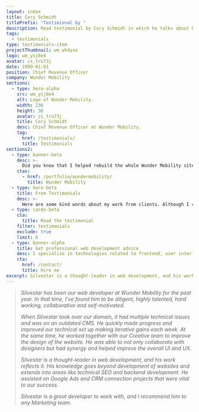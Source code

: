 ```yaml
---
layout: index
title: Cory Schmidt
titlePrefix: "Testimional by "
description: Read testimonial by Cory Schmidt in which he talks about his positive experience in working with Silvestar Bistrović.
tags:
  - testimonials
type: testimonials-item
projectThumbnail: wm_wh4yse
logo: wm_ysj8e4
avatar: cs_tru73j
date: 1999-01-01
position: Chief Revenue Officer
company: Wunder Mobility
sections:
  - type: hero-alpha
    src: wm_ysj8e4
    alt: Logo of Wunder Mobility.
    width: 236
    height: 30
    avatar: cs_tru73j
    title: Cory Schmidt
    desc: Chief Revenue Officer at Wunder Mobility.
    tag:
      href: /testimonials/
      title: Testimonials
sections2:
  - type: banner-beta
    desc: >-
      Did you know that I helped rebuild the whole Wunder Mobility site?
    ctas:
      - href: /portfolio/wundermobility/
        title: Wunder Mobility
  - type: hero-beta
    title: From Testimonials
    desc: >-
      Here are some kind words about my work from clients. Although I collaborated with clients from more than 10 countries, most of them come from **The United States**.
  - type: cards-beta
    cta:
      title: Read the testimonial
    filter: testimonials
    exclude: true
    limit: 6
  - type: banner-alpha
    title: Get professional web development advice
    desc: I specialize in technologies related to frontend, user interface, and website development.
    cta:
      href: /contact/
      title: Hire me
excerpt: Silvestar is a thought-leader in web development, and his work reflects it...
---
```


> _Silvestar has been our web developer at Wunder Mobility for the past year. In that time, I’ve found him to be diligent, highly talented, hard working, collaborative and self-motivated._
>
> _When Silvestar took over our domain, it had multiple technical issues and was on an outdated CMS. He quickly made progress and improved our technical set up making iterative gains each week. At the same time, he worked together with our Creative team to improve the design of the website. He was able to not only collaborate with designers but had synergy and helped improve the overall UI and UX._
>
> _Silvestar is a thought-leader in web development, and his work reflects it. His knowledge goes beyond development of websites and extends into areas like technical SEO and backend development. He assisted on Google Ads and CRM connection projects that were vital to our success._
>
> _Silvestar is a great developer to work with, and I recommend him to any Marketing team._
